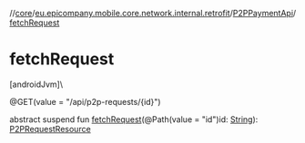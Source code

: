 //[core](../../../index.md)/[eu.epicompany.mobile.core.network.internal.retrofit](../index.md)/[P2PPaymentApi](index.md)/[fetchRequest](fetch-request.md)

# fetchRequest

[androidJvm]\

@GET(value = &quot;/api/p2p-requests/{id}&quot;)

abstract suspend fun [fetchRequest](fetch-request.md)(@Path(value = &quot;id&quot;)id: [String](https://kotlinlang.org/api/latest/jvm/stdlib/kotlin/-string/index.html)): [P2PRequestResource](../../eu.epicompany.mobile.core.network.model.p2ppayment/-p2-p-request-resource/index.md)
